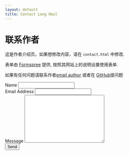 ```yaml
---
layout: default
title: Contact Long Haul
---
```


<div id="contact">
  <h1 class="pageTitle">联系作者</h1>
  <div class="contactContent">
    <p class="intro">这是作者介绍页，如果想修改内容，请在 <code>contact.html</code> 中修改.</p>
    <p>表单由 <a href="http://formspree.io/">Formspree</a> 提供, 按照其网站上的说明设置使用表单.</p>
    <p>如果有任何问题请联系作者<a href="mailto:brimaidesigns@gmail.com">email author</a> 或者在 <a href="https://github.com/brianmaierjr/long-haul">GitHub</a>提问题</p>
  </div>
  <form action="http://formspree.io/your@mail.com" method="POST">
    <label for="name">Name</label>
    <input type="text" id="name" name="name" class="full-width"><br>
    <label for="email">Email Address</label>
    <input type="email" id="email" name="_replyto" class="full-width"><br>
    <label for="message">Message</label>
    <textarea name="message" id="message" cols="30" rows="10" class="full-width"></textarea><br>
    <input type="submit" value="Send" class="button">
  </form>
</div>
